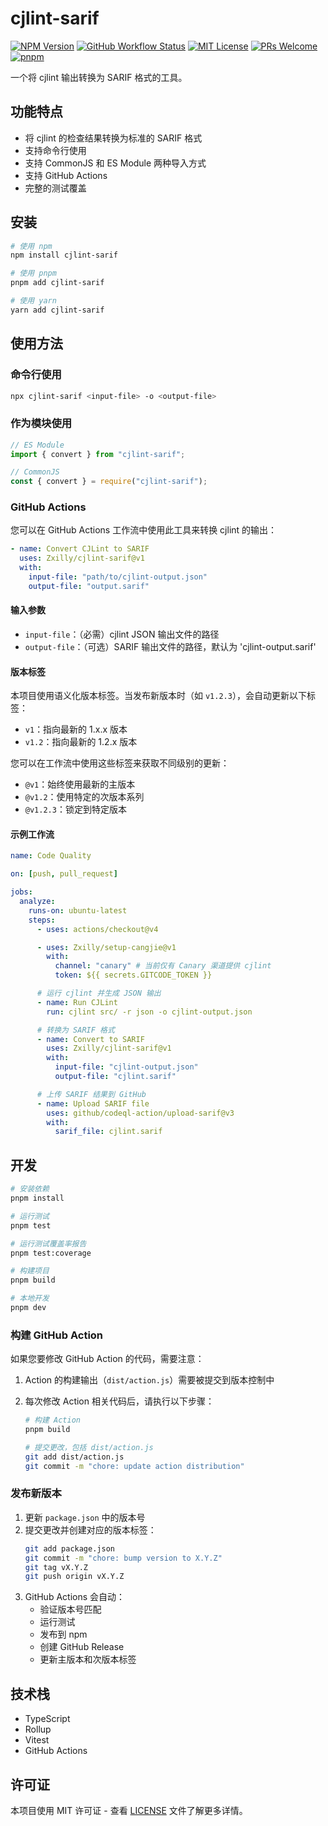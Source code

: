 # cjlint-sarif

[![NPM Version](https://img.shields.io/npm/v/cjlint-sarif)](https://www.npmjs.com/package/cjlint-sarif)
[![GitHub Workflow Status](https://img.shields.io/github/actions/workflow/status/Zxilly/cjlint-sarif/test.yml?branch=main)](https://github.com/Zxilly/cjlint-sarif/actions)
[![MIT License](https://img.shields.io/badge/license-MIT-blue.svg)](LICENSE)
[![PRs Welcome](https://img.shields.io/badge/PRs-welcome-brightgreen.svg)](https://github.com/cjlint-sarif/cjlint-sarif/pulls)
[![pnpm](https://img.shields.io/badge/maintained%20with-pnpm-cc00ff.svg)](https://pnpm.io/)

一个将 cjlint 输出转换为 SARIF 格式的工具。

## 功能特点

- 将 cjlint 的检查结果转换为标准的 SARIF 格式
- 支持命令行使用
- 支持 CommonJS 和 ES Module 两种导入方式
- 支持 GitHub Actions
- 完整的测试覆盖

## 安装

```bash
# 使用 npm
npm install cjlint-sarif

# 使用 pnpm
pnpm add cjlint-sarif

# 使用 yarn
yarn add cjlint-sarif
```

## 使用方法

### 命令行使用

```bash
npx cjlint-sarif <input-file> -o <output-file>
```

### 作为模块使用

```typescript
// ES Module
import { convert } from "cjlint-sarif";

// CommonJS
const { convert } = require("cjlint-sarif");
```

### GitHub Actions

您可以在 GitHub Actions 工作流中使用此工具来转换 cjlint 的输出：

```yaml
- name: Convert CJLint to SARIF
  uses: Zxilly/cjlint-sarif@v1
  with:
    input-file: "path/to/cjlint-output.json"
    output-file: "output.sarif"
```

#### 输入参数

- `input-file`：（必需）cjlint JSON 输出文件的路径
- `output-file`：（可选）SARIF 输出文件的路径，默认为 'cjlint-output.sarif'

#### 版本标签

本项目使用语义化版本标签。当发布新版本时（如 `v1.2.3`），会自动更新以下标签：

- `v1`：指向最新的 1.x.x 版本
- `v1.2`：指向最新的 1.2.x 版本

您可以在工作流中使用这些标签来获取不同级别的更新：

- `@v1`：始终使用最新的主版本
- `@v1.2`：使用特定的次版本系列
- `@v1.2.3`：锁定到特定版本

#### 示例工作流

```yaml
name: Code Quality

on: [push, pull_request]

jobs:
  analyze:
    runs-on: ubuntu-latest
    steps:
      - uses: actions/checkout@v4

      - uses: Zxilly/setup-cangjie@v1
        with:
          channel: "canary" # 当前仅有 Canary 渠道提供 cjlint
          token: ${{ secrets.GITCODE_TOKEN }}

      # 运行 cjlint 并生成 JSON 输出
      - name: Run CJLint
        run: cjlint src/ -r json -o cjlint-output.json

      # 转换为 SARIF 格式
      - name: Convert to SARIF
        uses: Zxilly/cjlint-sarif@v1
        with:
          input-file: "cjlint-output.json"
          output-file: "cjlint.sarif"

      # 上传 SARIF 结果到 GitHub
      - name: Upload SARIF file
        uses: github/codeql-action/upload-sarif@v3
        with:
          sarif_file: cjlint.sarif
```

## 开发

```bash
# 安装依赖
pnpm install

# 运行测试
pnpm test

# 运行测试覆盖率报告
pnpm test:coverage

# 构建项目
pnpm build

# 本地开发
pnpm dev
```

### 构建 GitHub Action

如果您要修改 GitHub Action 的代码，需要注意：

1. Action 的构建输出（`dist/action.js`）需要被提交到版本控制中
2. 每次修改 Action 相关代码后，请执行以下步骤：

   ```bash
   # 构建 Action
   pnpm build

   # 提交更改，包括 dist/action.js
   git add dist/action.js
   git commit -m "chore: update action distribution"
   ```

### 发布新版本

1. 更新 `package.json` 中的版本号
2. 提交更改并创建对应的版本标签：
   ```bash
   git add package.json
   git commit -m "chore: bump version to X.Y.Z"
   git tag vX.Y.Z
   git push origin vX.Y.Z
   ```
3. GitHub Actions 会自动：
   - 验证版本号匹配
   - 运行测试
   - 发布到 npm
   - 创建 GitHub Release
   - 更新主版本和次版本标签

## 技术栈

- TypeScript
- Rollup
- Vitest
- GitHub Actions

## 许可证

本项目使用 MIT 许可证 - 查看 [LICENSE](LICENSE) 文件了解更多详情。
